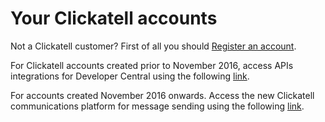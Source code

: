 # Your Clickatell accounts

Not a Clickatell customer? First of all you should [Register an account](https://www.clickatell.com/sign-up/).

For Clickatell accounts created prior to November 2016, access APIs integrations for Developer Central using the following [link](https://archive.clickatell.com/login).

For accounts created November 2016 onwards. Access the new Clickatell communications platform for message sending using the following [link](https://portal.clickatell.com/#/accountDashboard).

